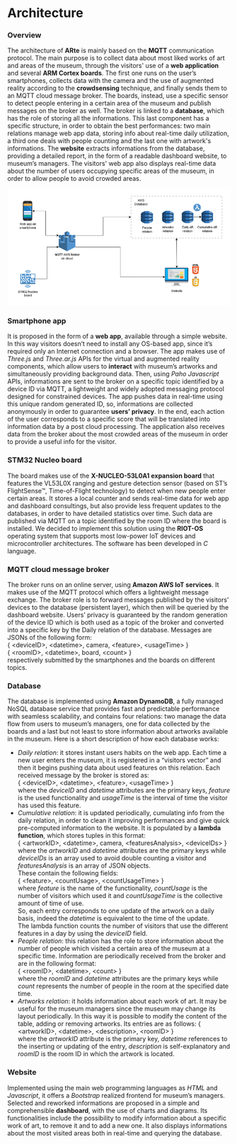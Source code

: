 # Architecture

### Overview
The architecture of **ARte** is mainly based on the **MQTT** communication protocol. The main purpose is to collect data about most liked works of art and areas of the museum, through the visitors' use of a **web application** and several **ARM Cortex boards**. The first one runs on the user’s smartphones, collects data with the camera and the use of augmented reality according to the **crowdsensing** technique, and finally sends them to an MQTT cloud message broker. The boards, instead, use a specific sensor to detect people entering in a certain area of the museum and publish messages on the broker as well. The broker is linked to a **database**, which has the role of storing all the informations. This last component has a specific structure, in order to obtain the best performances: two main relations manage web app data, storing info about real-time daily utilization, a third one deals with people counting and the last one with artwork's informations.
The **website** extracts informations from the database, providing a detailed report, in the form of a readable dashboard website, to museum’s managers. The visitors' web app also displays real-time data about the number of users occupying specific areas of the museum, in order to allow people to avoid crowded areas.

![Architecture](/img/architecture.png)  

### Smartphone app
It is proposed in the form of a **web app**, available through a simple website. In this way visitors doesn’t need to install any OS-based app, since it’s required only an Internet connection and a browser. The app makes use of *Three.js* and *Three.ar.js* APIs for the virtual and augmented reality components, which allow users to **interact** with museum’s artworks and simultaneously providing background data. Then, using *Paho Javascript* APIs, informations are sent to the broker on a specific topic identified by a device ID via MQTT, a lightweight and widely adopted messaging protocol designed for constrained devices. The app pushes data in real-time using this unique random generated ID, so, informations are collected anonymously in order to guarantee **users’ privacy**. In the end, each action of the user corresponds to a specific score that will be translated into information data by a post cloud processing. The application also receives data from the broker about the most crowded areas of the museum in order to provide a useful info for the visitor.  

### STM32 Nucleo board
The board makes use of the **X-NUCLEO-53L0A1 expansion board** that features the VL53L0X ranging and gesture detection sensor (based on ST’s FlightSense™, Time-of-Flight technology) to detect when new people enter certain areas. It stores a local counter and sends real-time data for web app and dashboard consultings, but also provide less frequent updates to the databases, in order to have detailed statistics over time. Such data are published via MQTT on a topic identified by the room ID where the board is installed. We decided to implement this solution using the **RIOT-OS** operating system that supports most low-power IoT devices and microcontroller architectures. The software has been developed in *C* language.

### MQTT cloud message broker
The broker runs on an online server, using **Amazon AWS IoT services**. It makes use of the MQTT protocol which offers a lightweight message exchange. The broker role is to forward messages published by the visitors’ devices to the database (persistent layer), which then will be queried by the dashboard website. Users’ privacy is guaranteed by the random generation of the device ID which is both used as a topic of the broker and converted into a specific key by the Daily relation of the database. Messages are JSONs of the following form:  
{ &lt;deviceID&gt;, &lt;datetime&gt;, camera, &lt;feature&gt;, &lt;usageTime&gt; }  
{ &lt;roomID&gt;, &lt;datetime&gt;, board, &lt;count&gt; }  
respectively submitted by the smartphones and the boards on different topics.    

### Database
The database is implemented using **Amazon DynamoDB**, a fully managed NoSQL database service that provides fast and predictable performance with seamless scalability, and contains four relations: two manage the data flow from users to museum’s managers, one for data collected by the boards and a last but not least to store information about artworks available in the museum. Here is a short description of how each database works:
* _Daily relation_: it stores instant users habits on the web app. Each time a new user enters the museum, it is registered in a “visitors vector” and then it begins pushing data about used features on this relation. Each received message by the broker is stored as:  
{ &lt;deviceID&gt;, &lt;datetime&gt;, &lt;feature&gt;, &lt;usageTime&gt; }  
where the *deviceID* and *datetime* attributes are the primary keys, *feature* is the used functionality and *usageTime* is the interval of time the visitor has used this feature.
* _Cumulative relation_: it is updated periodically, cumulating info from the daily relation, in order to clean it improving performances and give quick pre-computed information to the website. It is populated by a **lambda function**, which stores tuples in this format:  
{ &lt;artworkID&gt;, &lt;datetime&gt;, camera, &lt;featuresAnalysis&gt;, &lt;deviceIDs&gt; }  
where the *artworkID* and *datetime* attributes are the primary keys while *deviceIDs* is an array used to avoid double counting a visitor and *featuresAnalysis* is an array of JSON objects.  
These contain the following fields:  
{ &lt;feature&gt;, &lt;countUsage&gt;, &lt;countUsageTime&gt; }  
where *feature* is the name of the functionality, *countUsage* is the number of visitors which used it and *countUsageTime* is the collective amount of time of use.  
So, each entry corresponds to one update of the artwork on a daily basis, indeed the *datetime* is equivalent to the time of the update.  
The lambda function counts the number of visitors that use the different features in a day by using the *deviceID* field.
* _People relation_: this relation has the role to store information about the number of people which visited a certain area of the museum at a specific time. Information are periodically received from the broker and are in the following format:  
{ &lt;roomID&gt;, &lt;datetime&gt;, &lt;count&gt; }  
where the *roomID* and *datetime* attributes are the primary keys while *count* represents the number of people in the room at the specified date time.
* _Artworks relation_: it holds information about each work of art. It may be useful for the museum managers since the museum may change its layout periodically. In this way it is possible to modify the content of the table, adding or removing artworks. Its entries are as follows:
{ &lt;artworkID&gt;, &lt;datetime&gt;, &lt;description&gt;, &lt;roomID&gt; }  
where the *artworkID* attribute is the primary key, *datetime* references to the inserting or updating of the entry, *description* is self-explanatory and *roomID* is the room ID in which the artwork is located.  

### Website
Implemented using the main web programming languages as *HTML* and *Javascript*, it offers a *Bootstrap* realized frontend for museum’s managers. Selected and reworked informations are proposed in a simple and comprehensible **dashboard**, with the use of charts and diagrams. Its functionalities include the possibility to modify information about a specific work of art, to remove it and to add a new one. It also displays informations about the most visited areas both in real-time and querying the database.
